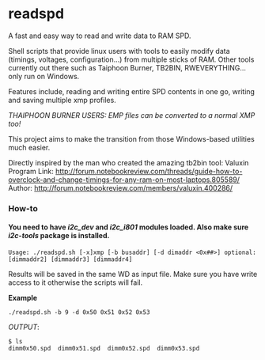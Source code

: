 # readspd
A fast and easy way to read and write data to RAM SPD.


Shell scripts that provide linux users with tools to easily modify data (timings, voltages, configuration...)
from multiple sticks of RAM. Other tools currently out there such as Taiphoon Burner, TB2BIN, RWEVERYTHING... only run on Windows.

Features include, reading and writing entire SPD contents in one go, writing and saving multiple xmp profiles.

*THAIPHOON BURNER USERS: EMP files can be converted to a normal XMP too!*

This project aims to make the transition from those Windows-based utilities much easier.

Directly inspired by the man who created the amazing tb2bin tool: Valuxin
Program Link: http://forum.notebookreview.com/threads/guide-how-to-overclock-and-change-timings-for-any-ram-on-most-laptops.805589/
Author: http://forum.notebookreview.com/members/valuxin.400286/

### How-to

#### You need to have ***i2c_dev*** and ***i2c_i801*** modules loaded. Also make sure ***i2c-tools*** package is installed.
```
Usage: ./readspd.sh [-x]xmp [-b busaddr] [-d dimaddr <0x##>] optional:[dimmaddr2] [dimmaddr3] [dimmaddr4]

```
Results will be saved in the same WD as input file. Make sure you have write access to it otherwise the scripts will fail.

**Example**
```
./readspd.sh -b 9 -d 0x50 0x51 0x52 0x53
```
*OUTPUT*:
```
$ ls
dimm0x50.spd  dimm0x51.spd  dimm0x52.spd  dimm0x53.spd
```
